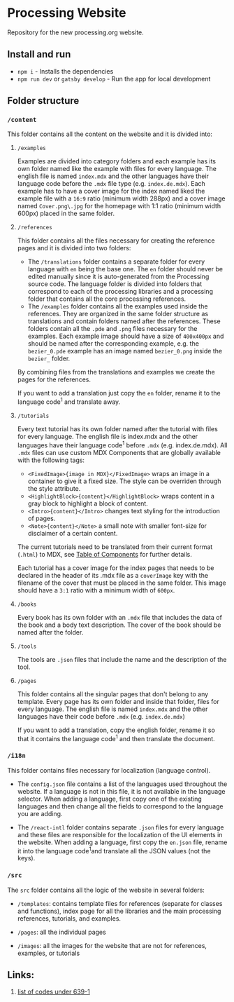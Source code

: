 # Processing Website

Repository for the new processing.org website.

## Install and run

- `npm i` - Installs the dependencies
- `npm run dev` or `gatsby develop` - Run the app for local development

## Folder structure

### `/content`

This folder contains all the content on the website and it is divided into:

1. `/examples`

   Examples are divided into category folders and each example has its own folder named like the example with files for every language. The english file is named `index.mdx` and the other languages have their language code before the `.mdx` file type (e.g. `index.de.mdx`). Each example has to have a cover image for the index named liked the example file with a `16:9` ratio (minimum width 288px) and a cover image named `Cover.png\.jpg` for the homepage with 1:1 ratio (minimum width 600px) placed in the same folder.

2. `/references`

   This folder contains all the files necessary for creating the reference pages and it is divided into two folders:

   - The `/translations` folder contains a separate folder for every language with `en` being the base one. The `en` folder should never be edited manually since it is auto-generated from the Processing source code. The language folder is divided into folders that correspond to each of the processing libraries and a processing folder that contains all the core processing references.
   - The `/examples` folder contains all the examples used inside the references. They are organized in the same folder structure as translations and contain folders named after the references. These folders contain all the `.pde` and `.png` files necessary for the examples. Each example image should have a size of `400x400px` and should be named after the corresponding example, e.g. the `bezier_0.pde` example has an image named `bezier_0.png` inside the `bezier_` folder.

   By combining files from the translations and examples we create the pages for the references.

   If you want to add a translation just copy the `en` folder, rename it to the language code<sup>1</sup> and translate away.

3. `/tutorials`

   Every text tutorial has its own folder named after the tutorial with files for every language. The english file is index.mdx and the other languages have their language code<sup>1</sup> before `.mdx` (e.g. index.de.mdx). All `.mdx` files can use custom MDX Components that are globally available with the following tags:

   - `<FixedImage>{image in MDX}</FixedImage>` wraps an image in a container to give it a fixed size. The style can be overriden through the style attribute.
   - `<HighlightBlock>{content}</HighlightBlock>` wraps content in a gray block to highlight a block of content.
   - `<Intro>{content}</Intro>` changes text styling for the introduction of pages.
   - `<Note>{content}</Note>` a small note with smaller font-size for disclaimer of a certain content.

   The current tutorials need to be translated from their current format (`.html`) to MDX, see [Table of Components](https://mdxjs.com/table-of-components) for further details.

   Each tutorial has a cover image for the index pages that needs to be declared in the header of its .mdx file as a `coverImage` key with the filename of the cover that must be placed in the same folder. This image should have a `3:1` ratio with a minimum width of `600px`.

4. `/books`

   Every book has its own folder with an `.mdx` file that includes the data of the book and a body text description. The cover of the book should be named after the folder.

5. `/tools`

   The tools are `.json` files that include the name and the description of the tool.

6. `/pages`

   This folder contains all the singular pages that don't belong to any template. Every page has its own folder and inside that folder, files for every language. The english file is named `index.mdx` and the other languages have their code before `.mdx` (e.g. `index.de.mdx`)

   If you want to add a translation, copy the english folder, rename it so that it contains the language code<sup>1</sup> and then translate the document.

### `/i18n`

This folder contains files necessary for localization (language control).

- The `config.json` file contains a list of the languages used throughout the website. If a language is not in this file, it is not available in the language selector. When adding a language, first copy one of the existing languages and then change all the fields to correspond to the language you are adding.

- The `/react-intl` folder contains separate `.json` files for every language and these files are responsible for the localization of the UI elements in the website. When adding a language, first copy the `en.json` file, rename it into the language code<sup>1</sup>and translate all the JSON values (not the keys).

### `/src`

The `src` folder contains all the logic of the website in several folders:

- `/templates`: contains template files for references (separate for classes and functions), index page for all the libraries and the main processing references, tutorials, and examples.

- `/pages`: all the individual pages

- `/images`: all the images for the website that are not for references, examples, or tutorials

## Links:

1. [list of codes under 639-1](https://en.wikipedia.org/wiki/List_of_ISO_639-1_codes)
